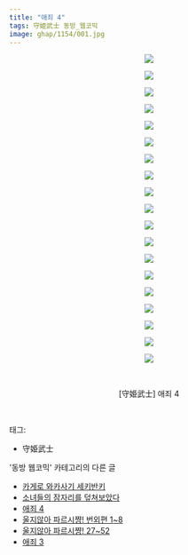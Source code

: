 ```yaml
---
title: "애죄 4"
tags: 守姫武士 동방_웹코믹
image: ghap/1154/001.jpg
---
```

<div class="article">
<p style="text-align: center; clear: none; float: none;"><img src="{{ site.nasurl }}/ghap/1154/001.jpg"/></p>
<p style="text-align: center; clear: none; float: none;"><img src="{{ site.nasurl }}/ghap/1154/002.jpg"/></p>
<p style="text-align: center; clear: none; float: none;"><img src="{{ site.nasurl }}/ghap/1154/003.jpg"/></p>
<p style="text-align: center; clear: none; float: none;"><img src="{{ site.nasurl }}/ghap/1154/004.jpg"/></p>
<p style="text-align: center; clear: none; float: none;"><img src="{{ site.nasurl }}/ghap/1154/005.jpg"/></p>
<p style="text-align: center; clear: none; float: none;"><img src="{{ site.nasurl }}/ghap/1154/006.jpg"/></p>
<p style="text-align: center; clear: none; float: none;"><img src="{{ site.nasurl }}/ghap/1154/007.jpg"/></p>
<p style="text-align: center; clear: none; float: none;"><img src="{{ site.nasurl }}/ghap/1154/008.jpg"/></p>
<p style="text-align: center; clear: none; float: none;"><img src="{{ site.nasurl }}/ghap/1154/009.jpg"/></p>
<p style="text-align: center; clear: none; float: none;"><img src="{{ site.nasurl }}/ghap/1154/010.jpg"/></p>
<p style="text-align: center; clear: none; float: none;"><img src="{{ site.nasurl }}/ghap/1154/011.jpg"/></p>
<p style="text-align: center; clear: none; float: none;"><img src="{{ site.nasurl }}/ghap/1154/012.jpg"/></p>
<p style="text-align: center; clear: none; float: none;"><img src="{{ site.nasurl }}/ghap/1154/013.jpg"/></p>
<p style="text-align: center; clear: none; float: none;"><img src="{{ site.nasurl }}/ghap/1154/014.jpg"/></p>
<p style="text-align: center; clear: none; float: none;"><img src="{{ site.nasurl }}/ghap/1154/015.jpg"/></p>
<p style="text-align: center; clear: none; float: none;"><img src="{{ site.nasurl }}/ghap/1154/016.jpg"/></p>
<p style="text-align: center; clear: none; float: none;"><img src="{{ site.nasurl }}/ghap/1154/017.jpg"/></p>
<p style="text-align: center; clear: none; float: none;"><img src="{{ site.nasurl }}/ghap/1154/018.jpg"/></p>
<p style="text-align: center; clear: none; float: none;"><img src="{{ site.nasurl }}/ghap/1154/019.jpg"/></p>
<p style="text-align: center; clear: none; float: none;"><br/></p>
<p style="text-align: center; clear: none; float: none;">[守姫武士] 애죄 4</p>
<p><br/></p>
</div><div class="tagTrail">
<p>태그: </p>
<ul>
<li>守姫武士</li>
</ul>
</div><div class="another">
<p>'동방 웹코믹' 카테고리의 다른 글</p>
<ul>
<li><a href="/2016-07-28-ghap_1182">카게로 와카사기 세키반키</a></li>
<li><a href="/2016-07-28-ghap_1164">소녀들의 잠자리를 덮쳐보았다</a></li>
<li><a href="/2016-07-27-ghap_1154">애죄 4</a></li>
<li><a href="/2016-07-27-ghap_1151">울지않아 파르시쨩! 번외편 1~8</a></li>
<li><a href="/2016-07-27-ghap_1150">울지않아 파르시쨩! 27~52</a></li>
<li><a href="/2016-07-26-ghap_1132">애죄 3</a></li>
</ul>
</div><div class="cb_module cb_fluid">
<div class="cb_wrt cb_profile">
</div><!-- commentList close -->
</div>
<br/>
<p id="refer"></p>
<br/>
